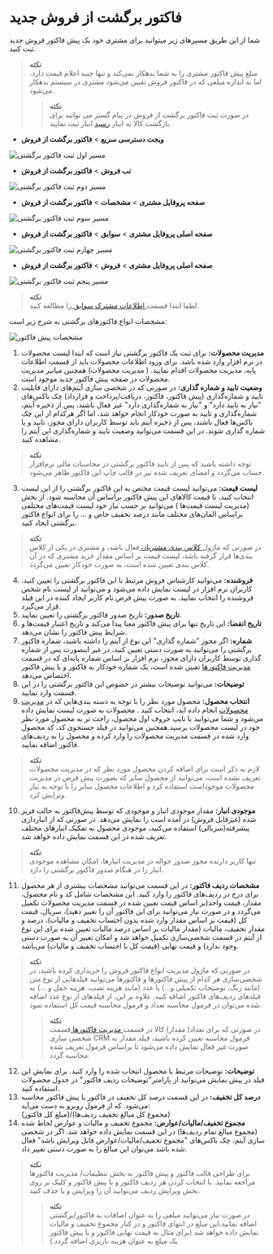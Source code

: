 # فاکتور برگشت از فروش جدید 

شما از این طریق مسیرهای زیر میتوانید برای مشتری خود یک پیش فاکتور فروش جدید ثبت کنید.<br>
>**نکته** <br>
    مبلغ پیش فاکتور مشتری را به شما بدهکار نمی‌‌کند و تنها جنبه اعلام قیمت دارد، اما به اندازه مبلغی که در فاکتور فروش تعیین می‌شود مشتری در سیستم بدهکار می‌شود.
>> **نکته**<br>
 در صورت ثبت فاکتور برگشت از فروش در پیام گستر می توانید برای بازگشت کالا به انبار [رسید](Help/Buy-warehouse-sales/Store/sabthavale-resid/IssueReceiptRemittance_2.7.1.md) انبار ثبت نمایید.

- **ویجت دسترسی سریع** > **فاکتور برگشت از فروش**

![مسیر اول ثبت فاکتور برگشتی](./Images/new-sales-return-invoice-method1.png)

- **تب فروش** > **فاکتور برگشت از فروش**

![مسیر دوم ثبت فاکتور برگشتی](./Images/new-sales-return-invoice-method2.png)

- **صفحه پروفایل مشتری** > **مشخصات** > **فاکتور برگشت از فروش**

![مسیر سوم ثبت فاکتور برگشتی](./Images/new-sales-return-invoice-method3.png)

- **صفحه اصلی پروفایل مشتری** > **سوابق** > **فاکتور برگشت از فروش**

![مسیر چهارم ثبت فاکتور برگشتی](./Images/new-sales-return-invoice-method4.png)

- **صفحه اصلی پروفایل مشتری** > **فروش** > **فاکتور برگشت از فروش**

![مسیر پنجم ثبت فاکتور برگشتی](./Images/new-sales-return-invoice-method5.png)

> **نکته**<br>
 لطفا ابتدا قسمت[ اطلاعات مشترک سوابق ](https://github.com/1stco/PayamGostarDocs/blob/master/Help/Integrated-bank/Database/Records/Joint-record-information/Joint-record-information.md)را مطالعه کنید.

مشخصات انواع فاکتورهای برگشتی به شرح زیر است:

![مشخصات پیش فاکتور](./Images/qoute-information.png)

1. **مدیریت محصولات:**  برای ثبت یک فاکتور برگشتی نیاز است که ابتدا لیست محصولات در نرم افزار وارد شده باشد. برای ورود اطلاعات محصولات باید از قسمت اطلاعات پایه، مدیریت محصولات اقدام نمایید. ( مدیریت محصولات) همچنین میانبر مدیریت محصولات در صفحه پیش فاکتور جدید موجود است.
2. **وضعیت تایید و شماره گذاری:** در صورتی که در شخصی سازی آیتم‌های دارای قابلیت تایید و شماره‌گذاری (پیش فاکتور، فاکتور، دریافت/پرداخت و قرارداد) چک باکس‌های "نیاز به تایید دارد" و "نیاز به شماره‌گذاری دارد" غیر فعال باشند، پس از ذخیره آیتم، شماره‌گذاری و تایید به صورت خودکار انجام خواهد شد، اما اگر هرکدام از این چک باکس‌ها فعال باشند، پس از ذخیره آیتم باید توسط کاربران دارای مجوز، تایید و یا شماره گذاری شوند. در این قسمت می‌توانید وضعیت تایید و شماره‌گذاری این آیتم را مشاهده کنید.

> **نکته** <br>
توجه داشته باشید که پس از تایید فاکتور برگشتی در محاسبات مالی نرم‌افزار حساب می‌گردد و امضای تعریف شده نیز در قالب چاپ این فاکتور ظاهر می‌شود.

3. **لیست قیمت:** می‌توانید لیست قیمت مختص به این فاکتور برگشتی را از این لیست انتخاب کنید، تا قیمت کالاهای این  پیش فاکتور براساس آن محاسبه شود. از بخش (مدیریت لیست قیمت‌ها ) می‌توانید بر حسب نیاز خود لیست قیمت‌های مختلفی براساس المان‌های مختلف مانند درصد تخفیف خاص و ...  را برای انواع فاکتور برگشتی ایجاد کنید.

> **نکته** <br>
در صورتی که ماژول[ کلاس بندی مشتریان ](https://github.com/1stco/PayamGostarDocs/blob/master/Help/Settings/Customer-classification-management/Customer-classification-management.md)فعال باشد، و مشتری در یکی از کلاس بندی‌ها قرار گرفته باشد، لیست قیمت بر اساس مقدار خرید مشتری که در آن  کلاس بندی تعیین شده است، به صورت خودکار تعیین می‌گردد.
4. **فروشنده:** می‌توانید کارشناس فروش مرتبط با این فاکتور برگشتی را تعیین کنید. کاربران نرم افزار در لیست نمایش داده می‌شود و می‌توانید از لیست نام شخص فروشنده را انتخاب نمایید. به صورت پیش فرض نام کاربر ایجاد کننده در این فیلد قرار می‌گیرد.
5. **تاریخ صدور:** تاریخ صدور فاکتور برگشتی را تعیین نمایید.
6. **تاریخ انقضا:** این تاریخ تنها برای پیش فاکتور معنا پیدا می‌کند و تاریخ اعتبار قیمت‌ها و شرایط پیش فاکتور را نشان می‌دهد.
7. **شماره:** اگر مجوز "شماره گذاری" این نوع از آیتم را داشته باشید، شماره فاکتور برگشتی را می‌توانید به صورت دستی تعیین کنید، در غیر اینصورت پس از شماره گذاری توسط کاربران دارای مجوز، نرم افزار بر اساس شماره پایه‌ای که در قسمت [مدیریت فاکتورها](https://github.com/1stco/PayamGostarDocs/blob/master/Help/Settings/Personalization-crm/Factor-management/Factor-management.md)  تعیین شده است، یک شماره خودکار به فاکتور و یا پیش فاکتور اختصاص می‌دهد.
8. **توضیحات:** می‌توانید توضیحات  بیشتر در خصوص این فاکتور برگشتی را در این قسمت وارد نمایید.
9. **انتخاب محصول:** محصول مورد نظر را با توجه به دسته بندی‌هایی که در [مدیریت محصولات](https://github.com/1stco/PayamGostarDocs/blob/master/Help/Basic-Information/Product%20management/Product-management.md)    انجام داده اید، انتخاب کنید . محصولات به صورت لیست نمایش داده می‌شود و شما می‌توانید با تایپ حروف اول محصول، راحت تر به محصول مورد نظر خود در لیست محصولات برسید.همچنین می‌توانید در فیلد جستجوی کد، کد محصول وارد شده در قسمت مدیریت محصولات را وارد کرده و محصول را به ردیف‌های فاکتور اضافه نمایید. 

> **نکته**<br> 
لازم به ذکر است برای اضافه کردن محصول مورد نظر که در مدیریت محصولات تعریف نشده است، می‌توانید از محصول سایر که بصورت پیش فرض در مدیریت محصولات موجوداست استفاده کرد و اطلاعات محصول سایر را با توجه به نیاز ویرایش کرد.

10. **موجودی انبار:** مقدار موجودی انبار و موجودی که توسط پیش‌فاکتور به حالت فریز شده (غیرقابل فروش) در آمده است را نمایش می‌دهد. در صورتی که از انبارداری پیشرفته(سریالی) استفاده می‌کنید، موجودی محصول به تفکیک انبارهای مختلف تعریف شده در این قسمت نمایش داده خواهد شد.

> **نکته**<br>
تنها کاربر دارنده مجوز صدور حواله در مدیریت انبارها، امکان مشاهده موجودی انبار را در هنگام صدور فاکتور برگشتی را دارد.

11. **مشخصات ردیف فاکتور:** در این قسمت می‌توانید مشخصات بیشتری از هر محصول برای درج در ردیف‌های فاکتور را وارد کنید. این مشخصات شامل کد و نام محصول، مقدار، قیمت واحد(بر اساس قیمت تعیین شده در قسمت مدیریت محصولات تکمیل می‌گردد و در صورت نیاز می‌توانید برای این فاکتور آن را تغییر دهید)، سریال، قیمت کل (قیمت بر اساس مقدار وارد شده بدون احتساب تخفیف و مالیات)، درصد و مقدار تخفیف، مالیات (مقدار مالیات بر اساس درصد مالیات تعیین شده برای این نوع از آیتم در قسمت شخصی‌سازی تکمیل خواهد شد و امکان تغییر آن به صورت دستی وجود ندارد) و قیمت نهایی (قیمت کل با احتساب تخفیف و مالیات) می‌باشد.

> **نکته**<br>
 در صورتی که ماژول مدیریت انواع فاکتور فروش را خریداری کرده باشید، در شخصی‌سازی هر کدام از پیش فاکتورها و فاکتورها می‌توانید فیلدهایی از نوع متن (مانند رنگ، توضیحات تکمیلی و...) یا عدد (مانند هزینه نصب، هزینه حمل و ...) به فیلدهای ردیف‌های فاکتور اضافه کنید. علاوه بر این، از فیلدهای از نوع عدد اضافه شده می‌توان در فرمول محاسبه تعداد و فرمول محاسبه قیمت کل استفاده نمود.
>> **نکته**<br>
 در صورتی که برای تعداد( مقدار) کالا در قسمت[ مدیریت فاکتورها ](https://github.com/1stco/PayamGostarDocs/blob/master/Help/Settings/Personalization-crm/Factor-management/Factor-management.md) قسمت شخصی سازی CRM فرمول محاسبه تعیین کرده باشید، فیلد مقدار به صورت غیر فعال نمایش داده می‌شود تا براساس فرمول تعریف شده محاسبه گردد.

12. **توضیحات:** توضیحات مرتبط با محصول انتخاب شده را وارد کنید. برای نمایش این فیلد در پیش نمایش می‌توانید از پارامتر"توضیحات ردیف فاکتور" در جدول محصولات استفاده کنید.
13. **درصد کل تخفیف:** در این قسمت درصد کل تخفیف در فاکتور یا پیش فاکتور محاسبه می‌شود. که از فرمول روبرو به دست می‌آید: <br>
	(مبلغ کل فاکتور)/(مجموع کل مبالغ تخفیف ردیف‌ها)
14. **مجموع تخفیف/مالیات/عوارض:** مجموع تخفیف و مالیات و عوارض لحاظ شده (مجموع مبالغ تمام ردیف‌ها) در این قسمت نمایش داده خواهد شد. اگر در شخصی سازی آیتم، چک باکس‌های "مجموع تخفیف/مالیات/عوارض قابل ویرایش باشد" فعال شده باشد می‌توان این مبالغ را به صورت دستی تغییر داد.

> **نکته**<br>
برای طراحی قالب فاکتور و پیش فاکتور به بخش تنظیمات/ مدیریت فاکتورها مراجعه نمایید.
 با انتخاب کردن هر ردیف فاکتور و یا پیش فاکتور و کلیک بر روی بخش ویرایش ردیف می‌توانید آن را ویرایش و یا حذف کنید.
>> **نکته**<br> در صورت نیاز می‌توانید مبلغی را به عنوان اضافات به فاکتور/برگشتی اضافه نمایید،این مبلغ در انتهای فاکتور و در کنار مجموع تخفیف و مالیات نمایش داده خواهد شد (برای مثال به قیمت نهایی فاکتور و یا پیش فاکتور یک مبلغ به عنوان هزینه باربری اضافه گردد.)